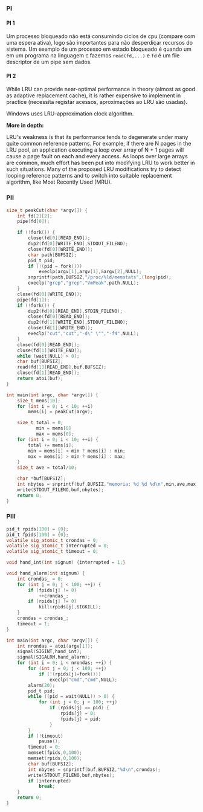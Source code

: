 ### PI

#### PI 1

Um processo bloqueado não está consumindo ciclos de cpu (compare com uma espera ativa), logo são importantes para não desperdiçar recursos do sistema. Um exemplo de um processo em estado bloqueado é quando um em um programa na linguagem c fazemos `read(fd,...)` e `fd` é um file descriptor de um pipe sem dados.

#### PI 2

While LRU can provide near-optimal performance in theory (almost as good as adaptive replacement cache), it is rather expensive to implement in practice (necessita registar acessos, aproximações ao LRU são usadas).

Windows uses LRU-approximation clock algorithm.

__More in depth:__

LRU's weakness is that its performance tends to degenerate under many quite common reference patterns. For example, if there are N pages in the LRU pool, an application executing a loop over array of N + 1 pages will cause a page fault on each and every access. As loops over large arrays are common, much effort has been put into modifying LRU to work better in such situations. Many of the proposed LRU modifications try to detect looping reference patterns and to switch into suitable replacement algorithm, like Most Recently Used (MRU).

### PII

```c
size_t peakCut(char *argv[]) {
    int fd[2][2];
    pipe(fd[0]);

    if (!fork()) {
        close(fd[0][READ_END]);
        dup2(fd[0][WRITE_END],STDOUT_FILENO);
        close(fd[0][WRITE_END]);
        char path[BUFSIZ];
        pid_t pid;
        if (!(pid = fork()))
            execlp(argv[1],argv[1],&argv[2],NULL);
        snprintf(path,BUFSIZ,"/proc/%ld/memstats",(long)pid);
        execlp("grep","grep","VmPeak",path,NULL);
    }
    close(fd[0][WRITE_END]);
    pipe(fd[1]);
    if (!fork()) {
        dup2(fd[0][READ_END],STDIN_FILENO);
        close(fd[0][READ_END]);
        dup2(fd[1][WRITE_END],STDOUT_FILENO);
        close(fd[1][WRITE_END]);
        execlp("cut","cut","-d\" \"","-f4",NULL);
    }
    close(fd[0][READ_END]);
    close(fd[1][WRITE_END]);
    while (wait(NULL) > 0);
    char buf[BUFSIZ];
    read(fd[1][READ_END],buf,BUFSIZ);
    close(fd[1][READ_END]);
    return atoi(buf);
}

int main(int argc, char *argv[]) {
    size_t mems[10];
    for (int i = 0; i < 10; ++i)
        mems[i] = peakCut(argv);

    size_t total = 0,
           min = mems[0]
           max = mems[0];
    for (int i = 0; i < 10; ++i) {
        total += mems[i];
        min = mems[i] < min ? mems[i] : min;
        max = mems[i] > min ? mems[i] : max;
    }
    size_t ave = total/10;

    char *buf[BUFSIZ];
    int nbytes = snprintf(buf,BUFSIZ,"memoria: %d %d %d\n",min,ave,max);
    write(STDOUT_FILENO,buf,nbytes);
    return 0;
}
```

### PIII

```c
pid_t rpids[100] = {0};
pid_t fpids[100] = {0};
volatile sig_atomic_t crondas = 0;
volatile sig_atomic_t interrupted = 0;
volatile sig_atomic_t timeout = 0;

void hand_int(int signum) {interrupted = 1;}

void hand_alarm(int signum) {
    int crondas_ = 0;
    for (int j = 0; j < 100; ++j) {
        if (fpids[j] != 0)
            ++crondas_;
        if (rpids[j] != 0)
            kill(rpids[j],SIGKILL);
    }
    crondas = crondas_;
    timeout = 1;
}

int main(int argc, char *argv[]) {
    int nrondas = atoi(argv[1]);
    signal(SIGINT,hand_int);
    signal(SIGALRM,hand_alarm);
    for (int i = 0; i < nrondas; ++i) {
        for (int j = 0; j < 100; ++j)
            if (!(rpids[j]=fork()))
                execlp("cmd","cmd",NULL);
        alarm(20);
        pid_t pid;
        while ((pid = wait(NULL)) > 0) {
            for (int j = 0; j < 100; ++j)
                if (rpids[j] == pid) {
                    rpids[j] = 0;
                    fpids[j] = pid;
                }
        }
        if (!timeout)
            pause();
        timeout = 0;
        memset(fpids,0,100);
        memset(rpids,0,100);
        char buf[BUFSIZ];
        int nbytes = snprintf(buf,BUFSIZ,"%d\n",crondas);
        write(STDOUT_FILENO,buf,nbytes);
        if (interrupted)
            break;
    }
    return 0;
}
```